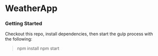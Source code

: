 # WeatherApp


### Getting Started
Checkout this repo, install dependencies, then start the gulp process with the following:

> npm install
> npm start



```

